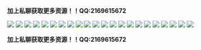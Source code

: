 <p><strong>加上私聊获取更多资源！！QQ:2169615672</strong></p>
<img src= "https://www.kanjiantu.com/images/2020/08/14/0uaGGS.jpg" />
<img src= "https://www.kanjiantu.com/images/2020/08/14/0uaxMG.jpg" />
<img src= "https://www.kanjiantu.com/images/2020/08/14/0ua95A.jpg" />
<img src= "https://www.kanjiantu.com/images/2020/08/14/0uaOqv.jpg" />
<img src= "https://www.kanjiantu.com/images/2020/08/14/0uaXQP.jpg" />
<img src= "https://www.kanjiantu.com/images/2020/08/14/0uakCz.jpg" />
<img src= "https://www.kanjiantu.com/images/2020/08/14/0uapYu.jpg" />
<img src= "https://www.kanjiantu.com/images/2020/08/14/0ua6Nn.jpg" />
<img src= "https://www.kanjiantu.com/images/2020/08/14/0ua7si.jpg" />
<img src= "https://www.kanjiantu.com/images/2020/08/14/0uaV6s.jpg" />
<img src= "https://www.kanjiantu.com/images/2020/08/14/0uaiMg.jpg" />
<img src= "https://www.kanjiantu.com/images/2020/08/14/0uaoU6.jpg" />
<img src= "https://www.kanjiantu.com/images/2020/08/14/0uazq8.jpg" />
<img src= "https://www.kanjiantu.com/images/2020/08/14/0uaYGf.jpg" />
<img src= "https://www.kanjiantu.com/images/2020/08/14/0ua1aX.jpg" />
<img src= "https://www.kanjiantu.com/images/2020/08/14/0uaLCh.jpg" />
<img src= "https://www.kanjiantu.com/images/2020/08/14/0uaSY2.jpg" />
<img src= "https://www.kanjiantu.com/images/2020/08/14/0uaqn9.jpg" />
<img src= "https://www.kanjiantu.com/images/2020/08/14/0uaB7E.jpg" />
<img src= "https://www.kanjiantu.com/images/2020/08/14/0ua2sa.jpg" />
<img src= "https://www.kanjiantu.com/images/2020/08/14/0uayTC.jpg" />
<img src= "https://www.kanjiantu.com/images/2020/08/14/0ua8UD.jpg" />
<p><strong>加上私聊获取更多资源！！QQ:2169615672</strong></p>
